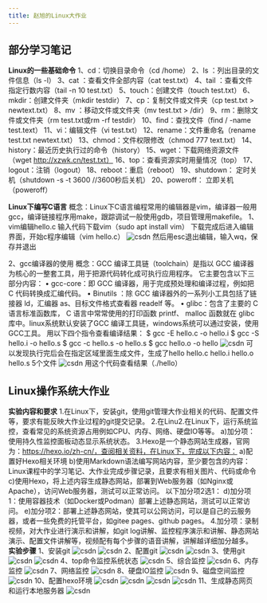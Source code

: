```yaml
---
title: 赵旭的Linux大作业
---
```


## 部分学习笔记
**Linux的一些基础命令**
1、cd：切换目录命令（cd /home）
2、ls ：列出目录的文件信息（ls -l）
3、cat ：查看文件全部内容（cat test.txt）
4、tail ：查看文件指定行数内容（tail -n 10 test.txt）
5、touch：创建文件（touch test.txt）
6、mkdir：创建文件夹（mkdir testdir）
7、cp：复制文件或文件夹（cp test.txt > newtext.txt）
8、mv ：移动文件或文件夹（mv test.txt > /dir）
9、rm：删除文件或文件夹（rm test.txt或rm -rf testdir）
10、find：查找文件（find / -name test.text）
11、vi：编辑文件（vi test.txt）
12、rename：文件重命名（rename test.txt  newtext.txt）
13、chmod：文件权限修改（chmod 777 text.txt）
14、history：最近历史执行过的命令（history）
15、wget：下载网络资源文件（wget http://xzwk.cn/test.txt）
16、top：查看资源实时用量情况（top）
17、logout：注销（logout）
18、reboot：重启（reboot）
19、shutdown： 定时关机（shutdown -s -t 3600 //3600秒后关机）
20、poweroff： 立即关机（poweroff）

**Linux下编写C语言**
概念：Linux下C语言编程常用的编辑器是vim，编译器一般用gcc，编译链接程序用make，跟踪调试一般使用gdb，项目管理用makefile。
1、vim编辑hello.c
输入代码下载vim（sudo apt install vim）
下载完成后进入编辑界面，开始c程序编辑（vim hello.c）
![csdn](https://img-blog.csdnimg.cn/e52312d1699548f99d8774a8f66d8f5a.png)
然后用esc退出编辑，输入wq，保存并退出

2、gcc编译器的使用
概念：GCC 编译工具链（toolchain）是指以 GCC 编译器为核心的一整套工具，用于把源代码转化成可执行应用程序。
它主要包含以下三部分内容：
• gcc-core：即 GCC 编译器，用于完成预处理和编译过程，例如把 C 代码转换成汇编代码。
• Binutils ：除 GCC 编译器外的一系列小工具包括了链接器 ld，汇编器 as、目标文件格式查看器 readelf 等。
• glibc：包含了主要的 C 语言标准函数库， C 语言中常常使用的打印函数 printf、 malloc 函数就在 glibc 库中。linux系统默认安装了GCC 编译工具链，windows系统可以通过安装，使用GCC工具。
用以下四个指令查看编译结果：
$ gcc -E hello.c -o hello.i
$ gcc -S hello.i -o hello.s
$ gcc -c hello.s -o hello.s
$ gcc hello.o -o hello
![csdn](https://img-blog.csdnimg.cn/35bbe15cfd7146b3b861a8e7adbc594a.png)
可以发现执行完后会在指定区域里面生成文件，生成了hello hello.c hello.i hello.o hello.s 5个文件
![csdn](https://img-blog.csdnimg.cn/ee0d5382f6c144d18f76919e58693141.png)
用这个代码查看结果（./hello）


## Linux操作系统大作业
**实验内容和要求**
1.在Linux下，安装git，使用git管理大作业相关的代码、配置文件等，要求有能反映大作业过程的git提交记录。
2.在Linu2.在Linux下，运行系统监控，查看常见的系统资源占用例如CPU、内存、网络、硬盘IO等等。
a)加分项：使用持久性监控面板动态显示系统状态。
3.Hexo是一个静态网站生成器，官网为：https://hexo.io/zh-cn/，查阅相关资料，在Linux下，完成以下内容：
a)配置好Hexo相关环境
b)使用Markdown语法编写网站内容，至少要包含的内容：Linux课程中的学习笔记、大作业完成步骤记录，且要求有相关图片、代码或命令
c)使用Hexo，将上述内容生成静态网站，部署到Web服务器（如Nginx或Apache），访问Web服务器，测试可以正常访问。
以下加分项2选1：
d)加分项1：使用容器技术（如Docker或Podman）部署上述静态网站，测试可以正常访问。
e)加分项2：部署上述静态网站，使其可以公网访问，可以是自己的云服务器，或者一些免费的托管平台，如gitee pages、github pages。
4.加分项：录制视频，对大作业进行演示和讲解，如git log讲解、监控程序演示和讲解、静态网站演示、配置文件讲解等，视频配有每个步骤的语音讲解，讲解越详细加分越多。
**实验步骤**
1、安装git
![csdn](https://img-blog.csdnimg.cn/img_convert/30cb4eb2010f5c681a161e54b92544ad.png)
![csdn](https://img-blog.csdnimg.cn/img_convert/ca596758faa7a636beae28c00f1125d5.png)
2、配置git
![csdn](https://img-blog.csdnimg.cn/img_convert/a2f31791676125ef8f476bfef53b7523.png)
![csdn](https://img-blog.csdnimg.cn/img_convert/2394508a892404f3d9b0d955e6d2981c.png)
3、使用git
![csdn](https://img-blog.csdnimg.cn/img_convert/4185497e420e6219086673ce4cdab2a8.png)
![csdn](https://img-blog.csdnimg.cn/img_convert/54ac96bd9976ece7a6c1f5150fe2893d.png)
4、top命令监控系统状态
![csdn](https://img-blog.csdnimg.cn/img_convert/4e964b14d656cf9c93b4085567048097.png)
5、综合监控
![csdn](https://img-blog.csdnimg.cn/img_convert/83a8695156c596f794237ec917fe398f.png)
6、内存监控
![csdn](https://img-blog.csdnimg.cn/img_convert/a0ad588d5b85e5ed2d6152b5042f30e3.png)
7、网络监控
![csdn](https://img-blog.csdnimg.cn/img_convert/10a20fc4bd4df699da7432d5ef6afb4b.png)
8、硬盘IO监控
![csdn](https://img-blog.csdnimg.cn/img_convert/13d3d8b69dfea681676e3776a83f3a3b.png)
9、磁盘空间监控
![csdn](https://img-blog.csdnimg.cn/img_convert/c13db2da875bf6a09fb50a142849186c.png)
10、配置hexo环境
![csdn](https://img-blog.csdnimg.cn/img_convert/0ab4c7c54a7ef910f10dbe0c97ab3959.png)
![csdn](https://img-blog.csdnimg.cn/img_convert/56e92f7393bd2eb1ce40405f2ada8321.png)
![csdn](https://img-blog.csdnimg.cn/img_convert/d829ae0e704b96aea1d19f5214f904fe.png)
![csdn](https://img-blog.csdnimg.cn/img_convert/28a932ad7894b74cb6ef6ce99b237574.png)
11、生成静态网页和运行本地服务器
![csdn](https://img-blog.csdnimg.cn/img_convert/acf78f765b37b3ca5f02fa402719be5b.png)


